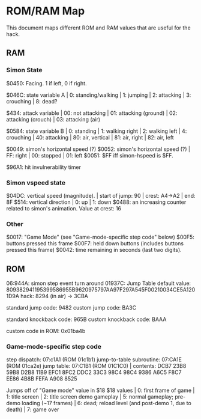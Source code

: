 # ROM/RAM Map

This document maps different ROM and RAM values that are useful for the hack.

## RAM

### Simon State

$0450: Facing. 1 if left, 0 if right.

$046C: state variable A
| 0: standing/walking
| 1: jumping
| 2: attacking
| 3: crouching
| 8: dead?

$434: attack variable
| 00: not attacking
| 01: attacking (ground)
| 02: attacking (crouch)
| 03: attacking (air)

$0584: state variable B
| 0: standing
| 1: walking right
| 2: walking left
| 4: crouching
| 40: attacking
| 80: air, vertical
| 81: air, right
| 82: air, left

$0049: simon's horizontal speed (?)
$0052: simon's horizontal speed (?)
| FF: right
| 00: stopped
| 01: left
$0051: $FF iff simon-hspeed is $FF.

$96A1: hit invulnerability timer

### Simon vspeed state
$04DC: vertical speed (magnitude).
| start of jump: 90
| crest: A4->A2
| end: 8F
$514: vertical direction
| 0: up
| 1: down
$0488: an increasing counter related to simon's animation. Value at crest: 16

### Other

$0017: "Game Mode" (see "Game-mode-specific step code" below)
$00F5: buttons pressed this frame
$00F7: held down buttons (includes buttons pressed this frame)
$0042: time remaining in seconds (last two digits).

## ROM

06:944A: simon step event turn around
01937C: Jump Table
default value: 809382941195399586955B9620975797AA97F297A545F00210034CE5A1201D9A
hack: 8294 (in air) -> 3CBA

standard jump code: 9482
custom jump code: BA3C

standard knockback code: 965B
custom knockback code: BAAA

custom code in ROM: 0x01ba4b

### Game-mode-specific step code
step dispatch: 07:c1A1 (ROM 01c1b1)
jump-to-table subroutine: 07:CA1E (ROM 01ca2e)
jump table: 07:C1B1 (ROM 01C1C0) | contents: DCB7 23B8 59B8 D2B8 11B9 EFC1 8FC2 DDC2 33C3 98C4 98C4 9386 A6C5 F8C7 EE86 4B8B FEFA A908 8525

Jumps off of "Game mode" value in $18
$18 values
| 0: first frame of game
| 1: title screen
| 2: title screen demo gameplay
| 5: normal gameplay; pre-demo loading (~17 frames)
| 6: dead; reload level (and post-demo 1, due to death)
| 7: game over